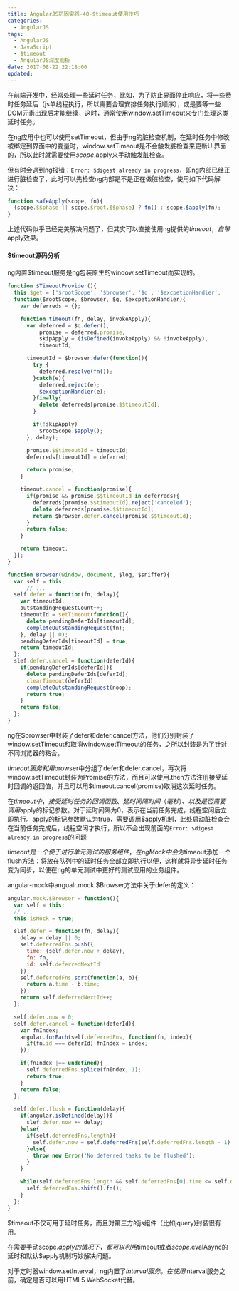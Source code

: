 ```yaml
---
title: AngularJS巩固实践-40-$timeout使用技巧
categories:
  - AngularJS
tags:
  - AngularJS
  - JavaScript
  - $timeout
  - AngularJS深度剖析
date: 2017-08-22 22:18:00
updated:
---
```


在前端开发中，经常处理一些延时任务，比如，为了防止界面停止响应，将一些费时任务延后（js单线程执行，所以需要合理安排任务执行顺序），或是要等一些DOM元素出现后才能继续，这时，通常使用window.setTimeout来专门处理这类延时任务。

在ng应用中也可以使用setTimeout，但由于ng的脏检查机制，在延时任务中修改被绑定到界面中的变量时，window.setTimeout是不会触发脏检查来更新UI界面的，所以此时就需要使用$scope.$apply来手动触发脏检查。

但有时会遇到ng报错：`Error: $digest already in progress`，即ng内部已经正进行脏检查了，此时可以先检查ng内部是不是正在做脏检查，使用如下代码解决：
```js
function safeApply(scope, fn){
  (scope.$$phase || scope.$root.$$phase) ? fn() : scope.$apply(fn);
}
```

上述代码似乎已经完美解决问题了，但其实可以直接使用ng提供的$timeout，自带$apply效果。

#### $timeout源码分析
ng内置$timeout服务是ng包装原生的window.setTimeout而实现的。
```js
function $TimeoutProvider(){
  this.$get = ['$rootScope', '$browser', '$q', '$excpetionHandler',
  function($rootScope, $browser, $q, $excpetionHandler){
    var deferreds = {};

    function timeout(fn, delay, invokeApply){
      var deferred = $q.defer(),
          promise = deferred.promise,
          skipApply = (isDefined(invokeApply) && !invokeApply),
          timeoutId;

      timeoutId = $browser.defer(function(){
        try {
          deferred.resolve(fn());
        }catch(e){
          deferred.reject(e);
          $exceptionHandler(e);
        }finally{
          delete deferreds[promise.$$timeoutId];
        }

        if(!skipApply)
          $rootScope.$apply();
      }, delay);

      promise.$$timeoutId = timeoutId;
      deferreds[timeoutId] = deferred;

      return promise;
    }

    timeout.cancel = function(promise){
      if(promise && promise.$$timeoutId in deferreds){
        deferreds[promise.$$timeoutId].reject('canceled');
        delete deferreds[promise.$$timeoutId];
        return $browser.defer.cancel(promise.$$timeoutId);
      }
      return false;
    }

    return timeout;
  }];
}

function Browser(window, document, $log, $sniffer){
  var self = this;
      // ...
  self.defer = function(fn, delay){
    var timeoutId;
    outstandingRequestCount++;
    timeoutId = setTimeout(function(){
      delete pendingDeferIds[timeoutId];
      completeOutstandingRequest(fn);
    }, delay || 0);
    pendingDeferIds[timeoutId] = true;
    return timeoutId;
  };
  slef.defer.cancel = function(deferId){
    if(pendingDeferIds[deferId]){
      delete pendingDeferIds[deferId];
      clearTimeout(deferId);
      completeOutstandingRequest(noop);
      return true;
    }
    return false;
  };
}
```
ng在$browser中封装了defer和defer.cancel方法，他们分别封装了window.setTimeout和取消window.setTimeout的任务，之所以封装是为了针对不同浏览器的粘合。

$timeout服务利用$browser中分组了defer和defer.cancel，再次将window.setTimeout封装为Promise的方法，而且可以使用.then方法注册接受延时回调的返回值，并且可以用$timeout.cancel(promise)取消这次延时任务。

在$timeout中，接受延时任务的回调函数、延时间隔时间（毫秒）、以及是否需要调用$apply的标记参数。对于延时间隔为0，表示在当前任务完成，线程空闲后立即执行。apply的标记参数默认为true，需要调用$apply机制，此处启动脏检查会在当前任务完成后，线程空闲才执行，所以不会出现前面的`Error: $digest already in progress`的问题

$timeout是一个便于进行单元测试的服务组件，在ngMock中会为$timeout添加一个flush方法：将放在队列中的延时任务全部立即执行以便，这样就将异步延时任务变为同步，以便在ng的单元测试中更好的测试应用的业务组件。

angular-mock中angualr.mock.$Browser方法中关于defer的定义：
```js
angular.mock.$Browser = function(){
  var self = this;
  // ...
  this.isMock = true;

  slef.defer = function(fn, delay){
    delay = delay || 0;
    self.deferredFns.push({
      time: (self.defer.now + delay),
      fn: fn,
      id: self.deferredNextId
    });
    self.deferredFns.sort(function(a, b){
      return a.time - b.time;
    });
    return self.deferredNextId++;
  };

  self.defer.now = 0;
  self.defer.cancel = function(deferId){
    var fnIndex;
    angular.forEach(self.deferredFns, function(fn, index){
      if(fn.id === deferId) fnIndex = index;
    });

    if(fnIndex |== undefined){
      self.deferredFns.splice(fnIndex, 1);
      return true;
    }
    return false;
  };

  self.defer.flush = function(delay){
    if(angular.isDefined(delay)){
      slef.defer.now += delay;
    }else{
      if(self.deferredFns.length){
        self.defer.now = self.deferredFns(self.deferredFns.length - 1).time;
      }else{
        throw new Error('No deferred tasks to be flushed');
      }
    }

    while(self.deferredFns.length && self.deferredFns[0].time <= self.defer.now){
      self.deferredFns.shift().fn();
    }
  };
}
```

$timeout不仅可用于延时任务，而且对第三方的js组件（比如jquery)封装很有用。

在需要手动scope.$apply的情况下，都可以利用$timeout或者$scope.$evalAsync的延时和默认$apply机制巧妙解决问题。

对于定时器window.setInterval，ng内置了$interval服务。在使用$interval服务之前，确定是否可以用HTML5 WebSocket代替。